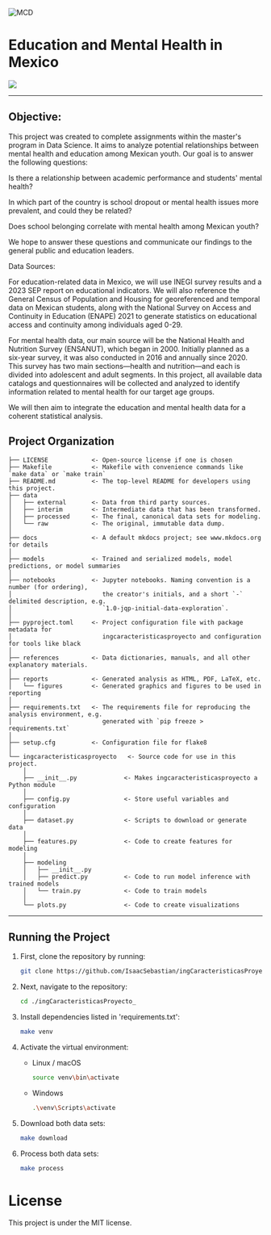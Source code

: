 ![MCD](https://mcd.unison.mx/wp-content/themes/awaken/img/logo_mcd.png)
# Education and Mental Health in Mexico

<a target="_blank" href="https://cookiecutter-data-science.drivendata.org/">
    <img src="https://img.shields.io/badge/CCDS-Project%20template-328F97?logo=cookiecutter" />
</a>

-------------------------------------------------------------------------
## Objective:

This project was created to complete assignments within the master's program in Data Science. It aims to analyze potential relationships between mental health and education among Mexican youth. Our goal is to answer the following questions:

Is there a relationship between academic performance and students' mental health?

In which part of the country is school dropout or mental health issues more prevalent, and could they be related?

Does school belonging correlate with mental health among Mexican youth?

We hope to answer these questions and communicate our findings to the general public and education leaders.

Data Sources:

For education-related data in Mexico, we will use INEGI survey results and a 2023 SEP report on educational indicators. We will also reference the General Census of Population and Housing for georeferenced and temporal data on Mexican students, along with the National Survey on Access and Continuity in Education (ENAPE) 2021 to generate statistics on educational access and continuity among individuals aged 0-29.

For mental health data, our main source will be the National Health and Nutrition Survey (ENSANUT), which began in 2000. Initially planned as a six-year survey, it was also conducted in 2016 and annually since 2020. This survey has two main sections—health and nutrition—and each is divided into adolescent and adult segments. In this project, all available data catalogs and questionnaires will be collected and analyzed to identify information related to mental health for our target age groups.

We will then aim to integrate the education and mental health data for a coherent statistical analysis.
## Project Organization

```
├── LICENSE            <- Open-source license if one is chosen
├── Makefile           <- Makefile with convenience commands like `make data` or `make train`
├── README.md          <- The top-level README for developers using this project.
├── data
│   ├── external       <- Data from third party sources.
│   ├── interim        <- Intermediate data that has been transformed.
│   ├── processed      <- The final, canonical data sets for modeling.
│   └── raw            <- The original, immutable data dump.
│
├── docs               <- A default mkdocs project; see www.mkdocs.org for details
│
├── models             <- Trained and serialized models, model predictions, or model summaries
│
├── notebooks          <- Jupyter notebooks. Naming convention is a number (for ordering),
│                         the creator's initials, and a short `-` delimited description, e.g.
│                         `1.0-jqp-initial-data-exploration`.
│
├── pyproject.toml     <- Project configuration file with package metadata for 
│                         ingcaracteristicasproyecto and configuration for tools like black
│
├── references         <- Data dictionaries, manuals, and all other explanatory materials.
│
├── reports            <- Generated analysis as HTML, PDF, LaTeX, etc.
│   └── figures        <- Generated graphics and figures to be used in reporting
│
├── requirements.txt   <- The requirements file for reproducing the analysis environment, e.g.
│                         generated with `pip freeze > requirements.txt`
│
├── setup.cfg          <- Configuration file for flake8
│
└── ingcaracteristicasproyecto   <- Source code for use in this project.
    │
    ├── __init__.py             <- Makes ingcaracteristicasproyecto a Python module
    │
    ├── config.py               <- Store useful variables and configuration
    │
    ├── dataset.py              <- Scripts to download or generate data
    │
    ├── features.py             <- Code to create features for modeling
    │
    ├── modeling                
    │   ├── __init__.py 
    │   ├── predict.py          <- Code to run model inference with trained models          
    │   └── train.py            <- Code to train models
    │
    └── plots.py                <- Code to create visualizations
```

--------

## Running the Project

1. First, clone the repository by running:
    ```bash
    git clone https://github.com/IsaacSebastian/ingCaracteristicasProyecto_
    ```

2. Next, navigate to the repository:
    ```bash
    cd ./ingCaracteristicasProyecto_
    ```

3. Install dependencies listed in 'requirements.txt':
    ```bash
    make venv 
    ```

4. Activate the virtual environment:
    - Linux / macOS
        ```bash
        source venv\bin\activate
        ```
    - Windows
        ```bash
        .\venv\Scripts\activate
        ```

5. Download both data sets:
    ```bash
    make download 
    ```

6. Process both data sets:
    ```bash
    make process
    ```


# License
This project is under the MIT license.
